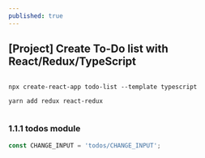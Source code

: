 ```yaml
---
published: true
---
```

 
## [Project] Create To-Do list with React/Redux/TypeScript

```

npx create-react-app todo-list --template typescript

yarn add redux react-redux


```

### 1.1.1 todos module

```JavaScript
const CHANGE_INPUT = 'todos/CHANGE_INPUT';


```
